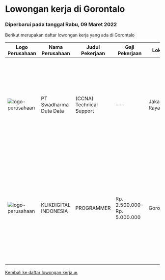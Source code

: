 
  # Lowongan kerja di Gorontalo

  ### Diperbarui pada tanggal Rabu, 09 Maret 2022

  Berikut merupakan daftar lowongan kerja yang ada di Gorontalo

  |Logo Perusahaan | Nama Perusahaan | Judul Pekerjaan | Gaji Pekerjaan | Lokasi | Deskripsi | Tanggal diunggah | Pranala |
  | -------------- | --------------- | --------------- | --------- | --------- | -------------- | ------- | ----------- |
  |![logo-perusahaan](https://image-service-cdn.seek.com.au/c9726dd48637f2122e69fa4f05bdeddb6166e3b5/ee4dce1061f3f616224767ad58cb2fc751b8d2dc)|PT Swadharma Duta Data|(CCNA) Technical Support|---|Jakarta Raya|Kualifikasi : D3- S1 bidang Teknik Informatika, Ilmu Komputer Usia 20 - 30 tahun Pengalaman di bidang IT Network 1 - 2 Tahun Menguasai bidang IT...|Jumat, 18 Februari 2022|https://www.jobstreet.co.id/id/job/ccna-technical-support-3795046?token=0~fcb031b0-ab6e-4221-a8f1-daf16d4fde64&sectionRank=1&jobId=jobstreet-id-job-3795046|
|![logo-perusahaan](https://image-service-cdn.seek.com.au/de38407b1a0125a89b91f68e0021ddc3c4689ef7/ee4dce1061f3f616224767ad58cb2fc751b8d2dc)|KLIKDIGITAL INDONESIA|PROGRAMMER|Rp. 2.500.000-Rp. 5.000.000|Gorontalo|Usia maksimal 35 Tahun Minimal D3 Semua jurusan Pengalaman kerja minimal 1 tahun Bisa bekerja dengan tim Memahami Node JS atau Electron Memahami alur...|Selasa, 15 Februari 2022|https://www.jobstreet.co.id/id/job/programmer-3791115?token=0~fcb031b0-ab6e-4221-a8f1-daf16d4fde64&sectionRank=2&jobId=jobstreet-id-job-3791115|


  [Kembali ke daftar lowongan kerja 🔙](../README.md#daftar-lowongan-kerja)
  